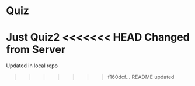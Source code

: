 # Quiz
Just Quiz2
<<<<<<< HEAD
Changed from Server
=======
Updated in local repo
>>>>>>> f160dcf... README updated
